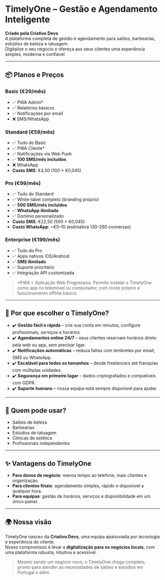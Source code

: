 # TimelyOne – Gestão e Agendamento Inteligente

**Criado pela Criativo Devs**  
A plataforma completa de gestão e agendamento para salões, barbearias, estúdios de beleza e tatuagem.  
Digitalize o seu negócio e ofereça aos seus clientes uma experiência simples, moderna e confiável.

---

## 📦 Planos e Preços

### **Basic (€29/mês)**
- ✅ PWA Admin*
- ✅ Relatórios básicos
- ✅ Notificações por email
- ❌ SMS/WhatsApp

### **Standard (€59/mês)**
- ✅ Tudo do Basic
- ✅ PWA Cliente*
- ✅ Notificações via Web Push
- ✅ **100 SMS/mês incluídos**
- ❌ WhatsApp
- **Custo SMS**: €4,50 (100 × €0,045)

### **Pro (€99/mês)**
- ✅ Tudo do Standard
- ✅ White-label completo (branding próprio)
- ✅ **500 SMS/mês incluídos**
- ✅ **WhatsApp ilimitado**
- ✅ Domínio personalizado
- **Custo SMS**: €22,50 (500 × €0,045)
- **Custo WhatsApp**: ~€5–10 (estimativa 130–260 conversas)

### **Enterprise (€199/mês)**
- ✅ Tudo do Pro
- ✅ Apps nativos iOS/Android
- ✅ **SMS ilimitado**
- ✅ Suporte prioritário
- ✅ Integração API customizada

> *PWA = Aplicação Web Progressiva. Permite instalar o TimelyOne como app no telemóvel ou computador, com ícone próprio e funcionamento offline básico.

---

## 🚀 Por que escolher o TimelyOne?

- ✔️ **Gestão fácil e rápida** – crie sua conta em minutos, configure profissionais, serviços e horários.  
- ✔️ **Agendamentos online 24/7** – seus clientes reservam horários direto pela web ou app, sem precisar ligar.  
- ✔️ **Notificações automáticas** – reduza faltas com lembretes por email, SMS ou WhatsApp.  
- ✔️ **Escalável para todos os tamanhos** – desde freelancers até franquias com múltiplas unidades.  
- ✔️ **Segurança em primeiro lugar** – dados criptografados e compatíveis com GDPR.  
- ✔️ **Suporte humano** – nossa equipa está sempre disponível para ajudar.  

---

## 👥 Quem pode usar?

- Salões de beleza  
- Barbearias  
- Estúdios de tatuagem  
- Clínicas de estética  
- Profissionais independentes  

---

## ✨ Vantagens do TimelyOne

- **Para donos de negócio**: menos tempo ao telefone, mais clientes e organização.  
- **Para clientes finais**: agendamento simples, rápido e disponível a qualquer hora.  
- **Para equipas**: gestão de horários, serviços e disponibilidade em um único painel.  

---

## 🌍 Nossa visão

TimelyOne nasceu da **Criativo Devs**, uma equipa apaixonada por tecnologia e experiência do cliente.  
Nosso compromisso é levar a **digitalização para os negócios locais**, com uma plataforma robusta, intuitiva e acessível.  

> Mesmo sendo um negócio novo, o TimelyOne chega completo, pronto para atender as necessidades de salões e estúdios em Portugal e além.
